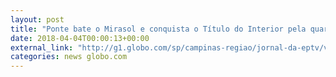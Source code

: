```yaml
---
layout: post
title: "Ponte bate o Mirasol e conquista o Título do Interior pela quarta vez"
date: 2018-04-04T00:00:13+00:00
external_link: "http://g1.globo.com/sp/campinas-regiao/jornal-da-eptv/videos/t/edicoes/v/vitoria-da-ponte-preta-por-1-a-0-contra-mirassol-garante-trofeu-do-interior/6631845/"
categories: news globo.com
---
```

